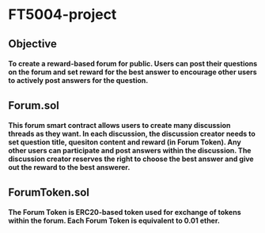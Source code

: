 # FT5004-project
## Objective
#### To create a reward-based forum for public. Users can post their questions on the forum and set reward for the best answer to encourage other users to actively post answers for the question.


## Forum.sol
#### This forum smart contract allows users to create many discussion threads as they want. In each discussion, the discussion creator needs to set question title, quesiton content and reward (in Forum Token). Any other users can participate and post answers within the discussion. The discussion creator reserves the right to choose the best answer and give out the reward to the best answerer.

## ForumToken.sol
#### The Forum Token is ERC20-based token used for exchange of tokens within the forum. Each Forum Token is equivalent to 0.01 ether.
